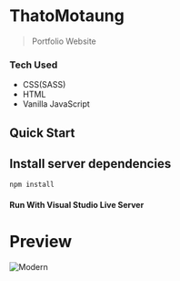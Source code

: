 # ThatoMotaung
> Portfolio Website 

### Tech Used 
* CSS(SASS)
* HTML
* Vanilla JavaScript 


## Quick Start


## Install server dependencies

```
npm install
```

#### Run With Visual Studio Live Server


# Preview 
![Modern](https://user-images.githubusercontent.com/39223762/87813714-b8bd8600-c862-11ea-9fbd-9dc43277968f.png)

